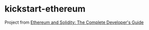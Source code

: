 # kickstart-ethereum
Project from [Ethereum and Solidity: The Complete Developer's Guide](https://www.udemy.com/ethereum-and-solidity-the-complete-developers-guide/learn/v4/content)
